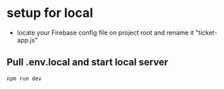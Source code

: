
# setup for local

- locate your Firebase config file on project root and rename it "ticket-app.js"

## Pull .env.local and start local server

```bash
npm run dev
```

